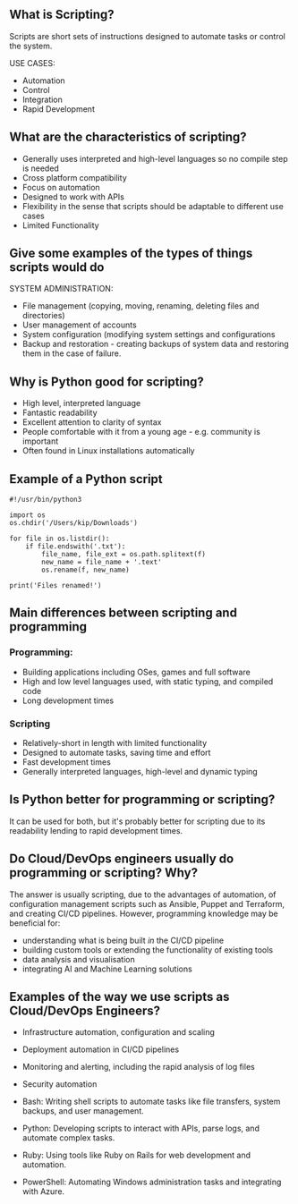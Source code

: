 ## What is Scripting?

Scripts are short sets of instructions designed to automate tasks or control the system.

USE CASES:
- Automation
- Control
- Integration
- Rapid Development


## What are the characteristics of scripting? 

- Generally uses interpreted and high-level languages so no compile step is needed
- Cross platform compatibility
- Focus on automation
- Designed to work with APIs
- Flexibility in the sense that scripts should be adaptable to different use cases
- Limited Functionality


## Give some examples of the types of things scripts would do

SYSTEM ADMINISTRATION:
- File management (copying, moving, renaming, deleting files and directories)
- User management of accounts
- System configuration (modifying system settings and configurations
- Backup and restoration - creating backups of system data and restoring them in the case of 
failure.


## Why is Python good for scripting?

- High level, interpreted language
- Fantastic readability
- Excellent attention to clarity of syntax
- People comfortable with it from a young age - e.g. community is important
- Often found in Linux installations automatically


## Example of a Python script

```
#!/usr/bin/python3

import os
os.chdir('/Users/kip/Downloads')

for file in os.listdir():
    if file.endswith('.txt'):
        file_name, file_ext = os.path.splitext(f)
        new_name = file_name + '.text'
        os.rename(f, new_name)

print('Files renamed!')
```

## Main differences between scripting and programming

### Programming:

- Building applications including OSes, games and full software
- High and low level languages used, with static typing, and compiled code
- Long development times

### Scripting

- Relatively-short in length with limited functionality
- Designed to automate tasks, saving time and effort
- Fast development times
- Generally interpreted languages, high-level and dynamic typing


## Is Python better for programming or scripting?

It can be used for both, but it's probably better for scripting due to its readability lending
to rapid development times. 


## Do Cloud/DevOps engineers usually do programming or scripting? Why?

The answer is usually scripting, due to the advantages of automation, of configuration management scripts
such as Ansible, Puppet and Terraform, and creating CI/CD pipelines. However, programming
knowledge may be beneficial for:
- understanding what is being built _in_ the CI/CD pipeline
- building custom tools or extending the functionality of existing tools
- data analysis and visualisation
- integrating AI and Machine Learning solutions


## Examples of the way we use scripts as Cloud/DevOps Engineers?

- Infrastructure automation, configuration and scaling
- Deployment automation in CI/CD pipelines
- Monitoring and alerting, including the rapid analysis of log files
- Security automation

- Bash: Writing shell scripts to automate tasks like file transfers, system backups, and user management.
- Python: Developing scripts to interact with APIs, parse logs, and automate complex tasks.
- Ruby: Using tools like Ruby on Rails for web development and automation.
- PowerShell: Automating Windows administration tasks and integrating with Azure.


